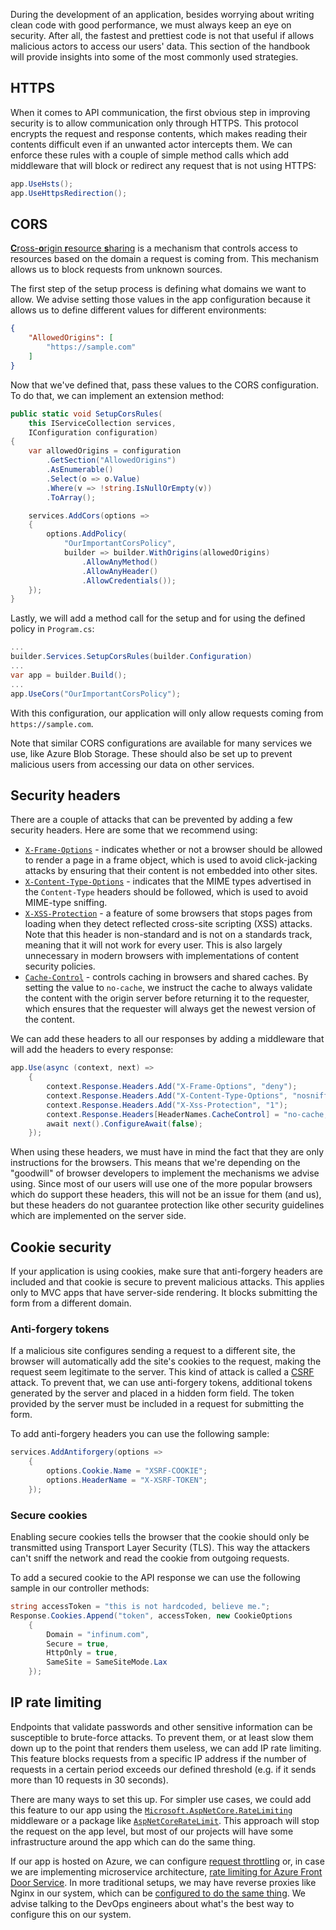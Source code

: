During the development of an application, besides worrying about writing clean code with good performance, we must always keep an eye on security. After all, the fastest and prettiest code is not that useful if allows malicious actors to access our users' data. This section of the handbook will provide insights into some of the most commonly used strategies.

## HTTPS

When it comes to API communication, the first obvious step in improving security is to allow communication only through HTTPS. This protocol encrypts the request and response contents, which makes reading their contents difficult even if an unwanted actor intercepts them. We can enforce these rules with a couple of simple method calls which add middleware that will block or redirect any request that is not using HTTPS:

```c#
app.UseHsts();
app.UseHttpsRedirection();
```

## CORS

[**C**ross-**o**rigin **r**esource **s**haring](https://developer.mozilla.org/en-US/docs/Web/HTTP/CORS) is a mechanism that controls access to resources based on the domain a request is coming from. This mechanism allows us to block requests from unknown sources.

The first step of the setup process is defining what domains we want to allow. We advise setting those values in the app configuration because it allows us to define different values for different environments:

```json
{
	"AllowedOrigins": [
    	"https://sample.com"
  	]
}
```

Now that we've defined that, pass these values to the CORS configuration. To do that, we can implement an extension method:

```c#
public static void SetupCorsRules(
    this IServiceCollection services, 
    IConfiguration configuration)
{
    var allowedOrigins = configuration
        .GetSection("AllowedOrigins")
        .AsEnumerable()
        .Select(o => o.Value)
        .Where(v => !string.IsNullOrEmpty(v))
        .ToArray();

    services.AddCors(options =>
    {
        options.AddPolicy(
            "OurImportantCorsPolicy", 
            builder => builder.WithOrigins(allowedOrigins)
                .AllowAnyMethod()
                .AllowAnyHeader()
                .AllowCredentials());
    });
}
```

Lastly, we will add a method call for the setup and for using the defined policy in `Program.cs`:

``` c#
...
builder.Services.SetupCorsRules(builder.Configuration)
...
var app = builder.Build();
...
app.UseCors("OurImportantCorsPolicy");
```

With this configuration, our application will only allow requests coming from `https://sample.com`.

Note that similar CORS configurations are available for many services we use, like Azure Blob Storage. These should also be set up to prevent malicious users from accessing our data on other services.

## Security headers

There are a couple of attacks that can be prevented by adding a few security headers. Here are some that we recommend using:

- [`X-Frame-Options`](https://developer.mozilla.org/en-US/docs/Web/HTTP/Headers/X-Frame-Options) - indicates whether or not a browser should be allowed to render a page in a frame object, which is used to avoid click-jacking attacks by ensuring that their content is not embedded into other sites.
- [`X-Content-Type-Options`](https://developer.mozilla.org/en-US/docs/Web/HTTP/Headers/X-Content-Type-Options) - indicates that the MIME types advertised in the `Content-Type` headers should be followed, which is used to avoid MIME-type sniffing.
- [`X-XSS-Protection`](https://developer.mozilla.org/en-US/docs/Web/HTTP/Headers/X-XSS-Protection) - a feature of some browsers that stops pages from loading when they detect reflected cross-site scripting (XSS) attacks. Note that this header is non-standard and is not on a standards track, meaning that it will not work for every user. This is also largely unnecessary in modern browsers with implementations of content security policies.
- [`Cache-Control`](https://developer.mozilla.org/en-US/docs/Web/HTTP/Headers/Cache-Control) - controls caching in browsers and shared caches. By setting the value to `no-cache`, we instruct the cache to always validate the content with the origin server before returning it to the requester, which ensures that the requester will always get the newest version of the content.

We can add these headers to all our responses by adding a middleware that will add the headers to every response:

```c#
app.Use(async (context, next) =>
    {
        context.Response.Headers.Add("X-Frame-Options", "deny");
        context.Response.Headers.Add("X-Content-Type-Options", "nosniff");
        context.Response.Headers.Add("X-Xss-Protection", "1");
        context.Response.Headers[HeaderNames.CacheControl] = "no-cache, no-store";
        await next().ConfigureAwait(false);
    });
```

When using these headers, we must have in mind the fact that they are only instructions for the browsers. This means that we're depending on the "goodwill" of browser developers to implement the mechanisms we advise using. Since most of our users will use one of the more popular browsers which do support these headers, this will not be an issue for them (and us), but these headers do not guarantee protection like other security guidelines which are implemented on the server side.

## Cookie security

If your application is using cookies, make sure that anti-forgery headers are included and that cookie is secure to prevent malicious attacks. This applies only to MVC apps that have server-side rendering. It blocks submitting the form from a different domain.

### Anti-forgery tokens

If a malicious site configures sending a request to a different site, the browser will automatically add the site's cookies to the request, making the request seem legitimate to the server. This kind of attack is called a [CSRF](https://owasp.org/www-community/attacks/csrf) attack. To prevent that, we can use anti-forgery tokens, additional tokens generated by the server and placed in a hidden form field. The token provided by the server must be included in a request for submitting the form.

To add anti-forgery headers you can use the following sample:

```c#
services.AddAntiforgery(options =>
    {
        options.Cookie.Name = "XSRF-COOKIE";
        options.HeaderName = "X-XSRF-TOKEN";
    });
```

### Secure cookies

Enabling secure cookies tells the browser that the cookie should only be transmitted using Transport Layer Security (TLS). This way the attackers can't sniff the network and read the cookie from outgoing requests.

To add a secured cookie to the API response we can use the following sample in our controller methods:

```c#
string accessToken = "this is not hardcoded, believe me.";
Response.Cookies.Append("token", accessToken, new CookieOptions
    {
        Domain = "infinum.com",
        Secure = true,
        HttpOnly = true,
        SameSite = SameSiteMode.Lax
    });
```

## IP rate limiting

Endpoints that validate passwords and other sensitive information can be susceptible to brute-force attacks. To prevent them, or at least slow them down up to the point that renders them useless, we can add IP rate limiting. This feature blocks requests from a specific IP address if the number of requests in a certain period exceeds our defined threshold (e.g. if it sends more than 10 requests in 30 seconds).

There are many ways to set this up. For simpler use cases, we could add this feature to our app using the [`Microsoft.AspNetCore.RateLimiting`](https://learn.microsoft.com/en-us/aspnet/core/performance/rate-limit?view=aspnetcore-7.0) middleware or a package like [`AspNetCoreRateLimit`](https://github.com/stefanprodan/AspNetCoreRateLimit). This approach will stop the request on the app level, but most of our projects will have some infrastructure around the app which can do the same thing.

If our app is hosted on Azure, we can configure [request throttling](https://learn.microsoft.com/en-us/azure/api-management/api-management-sample-flexible-throttling) or, in case we are implementing microservice architecture, [rate limiting for Azure Front Door Service](https://learn.microsoft.com/en-us/azure/web-application-firewall/afds/waf-front-door-rate-limit). In more traditional setups, we may have reverse proxies like Nginx in our system, which can be [configured to do the same thing](https://www.nginx.com/blog/rate-limiting-nginx/). We advise talking to the DevOps engineers about what's the best way to configure this on our system.